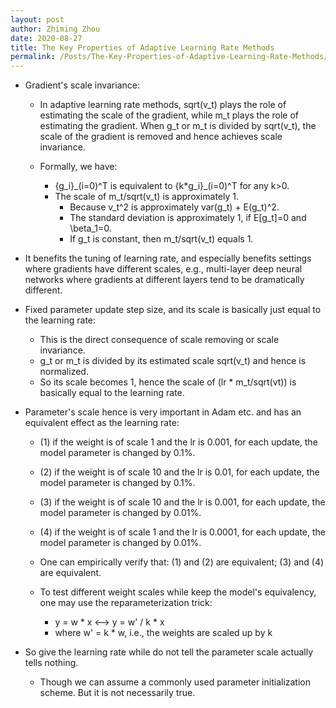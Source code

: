 ```yaml
---
layout: post
author: Zhiming Zhou
date: 2020-08-27
title: The Key Properties of Adaptive Learning Rate Methods
permalink: /Posts/The-Key-Properties-of-Adaptive-Learning-Rate-Methods/
---
```


- Gradient's scale invariance: 

  - In adaptive learning rate methods, sqrt(v_t) plays the role of estimating the scale of the gradient, while m_t plays the role of estimating the gradient. When g_t or m_t is divided by sqrt(v_t), the scale of the gradient is removed and hence achieves scale invariance. 

  - Formally, we have:
  
    - {g_i}\_(i=0)^T is equivalent to {k*g_i}\_(i=0)^T for any k>0.
    - The scale of m_t/sqrt(v_t) is approximately 1.  
      - Because v_t^2 is approximately var(g_t) + E(g_t)^2.    
      - The standard deviation is approximately 1, if E[g_t]=0 and \beta_1=0.  
      - If g_t is constant, then m_t/sqrt(v_t) equals 1.

<!--  -->
  - It benefits the tuning of learning rate, and especially benefits settings where gradients have different scales, e.g., multi-layer deep neural networks where gradients at different layers tend to be dramatically different.

<!--  -->
- Fixed parameter update step size, and its scale is basically just equal to the learning rate:

  - This is the direct consequence of scale removing or scale invariance. 
  - g_t or m_t is divided by its estimated scale sqrt(v_t) and hence is normalized. 
  - So its scale becomes 1, hence the scale of (lr * m_t/sqrt(vt)) is basically equal to the learning rate.

<!--  -->
- Parameter's scale hence is very important in Adam etc. and has an equivalent effect as the learning rate:

  - (1) if the weight is of scale 1 and the lr is 0.001, for each update, the model parameter is changed by 0.1%.
  - (2) if the weight is of scale 10 and the lr is 0.01, for each update, the model parameter is changed by 0.1%.
  - (3) if the weight is of scale 10 and the lr is 0.001, for each update, the model parameter is changed by 0.01%.
  - (4) if the weight is of scale 1 and the lr is 0.0001, for each update, the model parameter is changed by 0.01%.
  - One can empirically verify that: (1) and (2) are equivalent; (3) and (4) are equivalent.

  - To test different weight scales while keep the model's equivalency, one may use the reparameterization trick:  

    - y = w * x     <-->     y = w' / k * x
    - where w' = k * w, i.e., the weights are scaled up by k

<!--  -->
- So give the learning rate while do not tell the parameter scale actually tells nothing.
  
  - Though we can assume a commonly used parameter initialization scheme. But it is not necessarily true. 
